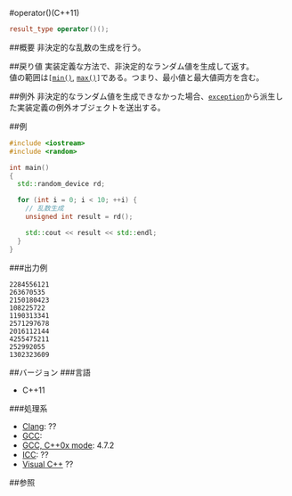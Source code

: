#operator()(C++11)
```cpp
result_type operator()();
```

##概要
非決定的な乱数の生成を行う。


##戻り値
実装定義な方法で、非決定的なランダム値を生成して返す。  
値の範囲は`[`[`min()`](./min.md), [`max()`](.max.md)`]`である。つまり、最小値と最大値両方を含む。


##例外
非決定的なランダム値を生成できなかった場合、[`exception`](/reference/exception/exception.md)から派生した実装定義の例外オブジェクトを送出する。


##例
```cpp
#include <iostream>
#include <random>

int main()
{
  std::random_device rd;

  for (int i = 0; i < 10; ++i) {
    // 乱数生成
    unsigned int result = rd();

    std::cout << result << std::endl;
  }
}
```


###出力例
```
2284556121
263670535
2150180423
108225722
1190313341
2571297678
2016112144
4255475211
252992055
1302323609
```

##バージョン
###言語
- C++11

###処理系
- [Clang](/implementation#clang.md): ??
- [GCC](/implementation#gcc.md): 
- [GCC, C++0x mode](/implementation#gcc.md): 4.7.2
- [ICC](/implementation#icc.md): ??
- [Visual C++](/implementation#visual_cpp.md) ??


##参照


